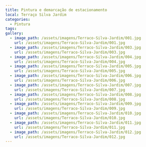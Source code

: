 ```yaml
---
title: Pintura e demarcação de estacionamento
local: Terraço Silva Jardim
categories:
  - Pintura
tags:
gallery:
  - image_path: /assets/imagens/Terraco-Silva-Jardim/001.jpg
    url: /assets/imagens/Terraco-Silva-Jardim/001.jpg
  - image_path: /assets/imagens/Terraco-Silva-Jardim/003.jpg
    url: /assets/imagens/Terraco-Silva-Jardim/003.jpg
  - image_path: /assets/imagens/Terraco-Silva-Jardim/004.jpg
    url: /assets/imagens/Terraco-Silva-Jardim/004.jpg
  - image_path: /assets/imagens/Terraco-Silva-Jardim/005.jpg
    url: /assets/imagens/Terraco-Silva-Jardim/005.jpg
  - image_path: /assets/imagens/Terraco-Silva-Jardim/006.jpg
    url: /assets/imagens/Terraco-Silva-Jardim/006.jpg
  - image_path: /assets/imagens/Terraco-Silva-Jardim/007.jpg
    url: /assets/imagens/Terraco-Silva-Jardim/007.jpg
  - image_path: /assets/imagens/Terraco-Silva-Jardim/008.jpg
    url: /assets/imagens/Terraco-Silva-Jardim/008.jpg
  - image_path: /assets/imagens/Terraco-Silva-Jardim/009.jpg
    url: /assets/imagens/Terraco-Silva-Jardim/009.jpg
  - image_path: /assets/imagens/Terraco-Silva-Jardim/010.jpg
    url: /assets/imagens/Terraco-Silva-Jardim/010.jpg
  - image_path: /assets/imagens/Terraco-Silva-Jardim/011.jpg
    url: /assets/imagens/Terraco-Silva-Jardim/011.jpg
  - image_path: /assets/imagens/Terraco-Silva-Jardim/012.jpg
    url: /assets/imagens/Terraco-Silva-Jardim/012.jpg
---
```

